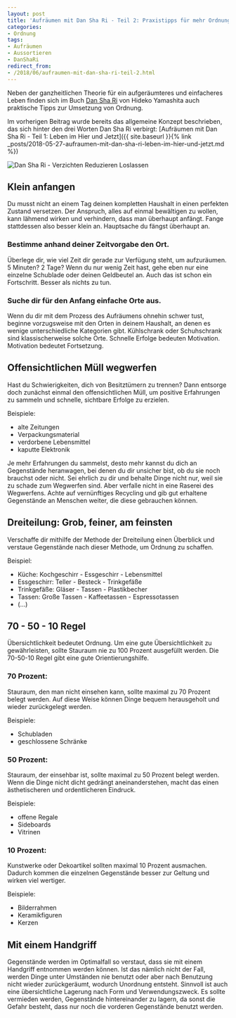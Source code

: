 ```yaml
---
layout: post
title: 'Aufräumen mit Dan Sha Ri - Teil 2: Praxistipps für mehr Ordnung'
categories:
- Ordnung
tags:
- Aufräumen
- Aussortieren
- DanShaRi
redirect_from:
- /2018/06/aufraumen-mit-dan-sha-ri-teil-2.html
---
```


Neben der ganzheitlichen Theorie für ein aufgeräumteres und
einfacheres Leben finden sich im Buch [Dan Sha Ri](https://www.amazon.de/Dan-Sha-Ri-entr%C3%BCmpeln-japanischen-Erfolgsmethode-%C3%9Cberfl%C3%BCssiges/dp/3778792725/ref=sr_1_1?ie=UTF8&qid=1528566773&sr=8-1&keywords=danshari)
von Hideko Yamashita auch praktische Tipps zur Umsetzung von Ordnung.

Im vorherigen Beitrag wurde bereits das allgemeine Konzept beschrieben,
das sich hinter den drei Worten Dan Sha Ri verbirgt:
[Aufräumen mit Dan Sha Ri - Teil 1: Leben im Hier und Jetzt]({{ site.baseurl }}{% link _posts/2018-05-27-aufraumen-mit-dan-sha-ri-leben-im-hier-und-jetzt.md %})

![Dan Sha Ri - Verzichten Reduzieren Loslassen]({{site.baseurl}}/assets/img/posts/dan-sha-ri-1.jpg)

## Klein anfangen

Du musst nicht an einem Tag deinen kompletten Haushalt in einen
perfekten Zustand versetzen. Der Anspruch, alles auf einmal bewältigen
zu wollen, kann lähmend wirken und verhindern, dass man überhaupt
anfängt. Fange stattdessen also besser klein an. Hauptsache du fängst
überhaupt an.

### Bestimme anhand deiner Zeitvorgabe den Ort.

Überlege dir, wie viel Zeit dir gerade zur Verfügung steht, um
aufzuräumen. 5 Minuten? 2 Tage? Wenn du nur wenig Zeit hast, gehe eben
nur eine einzelne Schublade oder deinen Geldbeutel an. Auch das ist
schon ein Fortschritt. Besser als nichts zu tun.

### Suche dir für den Anfang einfache Orte aus.

Wenn du dir mit dem Prozess des Aufräumens ohnehin schwer tust, beginne
vorzugsweise mit den Orten in deinem Haushalt, an denen es wenige
unterschiedliche Kategorien gibt. Kühlschrank oder Schuhschrank sind
klassischerweise solche Orte. Schnelle Erfolge bedeuten Motivation.
Motivation bedeutet Fortsetzung.

## Offensichtlichen Müll wegwerfen

Hast du Schwierigkeiten, dich von Besitztümern zu trennen? Dann entsorge
doch zunächst einmal den offensichtlichen Müll, um positive Erfahrungen
zu sammeln und schnelle, sichtbare Erfolge zu erzielen.

Beispiele:

-   alte Zeitungen
-   Verpackungsmaterial
-   verdorbene Lebensmittel
-   kaputte Elektronik

Je mehr Erfahrungen du sammelst, desto mehr kannst du dich an
Gegenstände heranwagen, bei denen du dir unsicher bist, ob du sie noch
brauchst oder nicht. Sei ehrlich zu dir und behalte Dinge nicht nur,
weil sie zu schade zum Wegwerfen sind. Aber verfalle nicht in eine
Raserei des Wegwerfens. Achte auf vernünftiges Recycling und gib gut
erhaltene Gegenstände an Menschen weiter, die diese gebrauchen können.

## Dreiteilung: Grob, feiner, am feinsten

Verschaffe dir mithilfe der Methode der Dreiteilung einen Überblick und
verstaue Gegenstände nach dieser Methode, um Ordnung zu schaffen.

Beispiel:

-   Küche: Kochgeschirr - Essgeschirr - Lebensmittel
-   Essgeschirr: Teller - Besteck - Trinkgefäße
-   Trinkgefäße: Gläser - Tassen - Plastikbecher
-   Tassen: Große Tassen - Kaffeetassen - Espressotassen
-   (...)

## 70 - 50 - 10 Regel

Übersichtlichkeit bedeutet Ordnung. Um eine gute Übersichtlichkeit zu
gewährleisten, sollte Stauraum nie zu 100 Prozent ausgefüllt werden. Die
70-50-10 Regel gibt eine gute Orientierungshilfe.

### 70 Prozent:

Stauraum, den man nicht einsehen kann, sollte maximal zu 70 Prozent
belegt werden. Auf diese Weise können Dinge bequem herausgeholt und
wieder zurückgelegt werden.

Beispiele:

-   Schubladen
-   geschlossene Schränke

### 50 Prozent:

Stauraum, der einsehbar ist, sollte maximal zu 50 Prozent belegt werden.
Wenn die Dinge nicht dicht gedrängt aneinanderstehen, macht das einen
ästhetischeren und ordentlicheren Eindruck.

Beispiele:

-   offene Regale
-   Sideboards
-   Vitrinen

### 10 Prozent:

Kunstwerke oder Dekoartikel sollten maximal 10 Prozent ausmachen.
Dadurch kommen die einzelnen Gegenstände besser zur Geltung und wirken
viel wertiger.

Beispiele:

-   Bilderrahmen
-   Keramikfiguren
-   Kerzen

## Mit einem Handgriff

Gegenstände werden im Optimalfall so verstaut, dass sie mit einem
Handgriff entnommen werden können. Ist das nämlich nicht der Fall,
werden Dinge unter Umständen nie benutzt oder aber nach Benutzung nicht
wieder zurückgeräumt, wodurch Unordnung entsteht. Sinnvoll ist auch eine
übersichtliche Lagerung nach Form und Verwendungszweck. Es sollte
vermieden werden, Gegenstände hintereinander zu lagern, da sonst die
Gefahr besteht, dass nur noch die vorderen Gegenstände benutzt werden.
